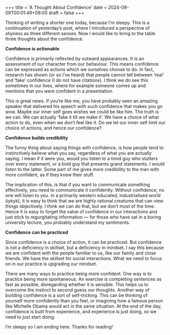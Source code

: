 +++
title = 'A Thought About Confidence'
date = 2024-08-09T00:01:49+08:00
draft = false
+++

Thinking of writing a shorter one today, because I’m sleepy. This is a continuation of yesterday’s post, where I introduced a perspective of shyness as three different senses. Now I would like to bring to the table three thoughts about the confidence.

**Confidence is actionable**

Confidence is primarily reflected by outward appearances. It is an assessment of our character from our behaviour. This means confidence can be expressed as actions which we ourselves choose to do. In fact, research has shown (or so I’ve heard) that people cannot tell between ‘real’ and ‘fake’ confidence (I do not have citations). I think we do see this sometimes in our lives, where for example someone comes up and mentions that you were confident in a presentation.

This is great news. If you’re like me, you have probably seen an amazing speaker that delivered his speech with such confidence that makes you go wow. Maybe our inner self goes wishes we could be like him. The truth is we can. We can actually ‘fake it till we make it’. We have a choice of what action to do, even when we don’t feel like it. Do we let our inner self limit our choice of actions, and hence our confidence?

**Confidence builds credibility**

The funny thing about saying things with confidence, is how people tend to instinctively believe what you say, regardless of what you are actually saying. I mean if it were you, would you listen to a timid guy who stutters over every statement, or a bold guy that presents grand statements. I would listen to the latter. Some part of me gives more credibility to the man with more confident, as if they knew their stuff.

The implication of this, is that if you want to communicate something effectively, you need to communicate it confidently. Without confidence, no one will listen to you. In a primarily western educated, industrialised world (iykyk), it is easy to think that we are highly rational creatures that can view things objectively. I think we can do that, but we don’t most of the time. Hence it is easy to forget the value of confidence in our interactions and just stick to regurgitating information — for those who have sat in a boring university lecture, you probably understand my sentiments.

**Confidence can be practiced**

Since confidence is a choice of action, it can be practiced. But confidence is not a deficiency in skillset, but a deficiency in mindset. I say this because we are confident with the people familiar to us, like our family and close friends. We have the skillset for social interactions. What we need to focus on in our practice is upgrading our mindset.

There are many ways to practice being more confident. One way is to practice being more spontaneous. An exercise is completing sentences as fast as possible, disregarding whether it is sensible. This helps us to overcome the instinct to second guess our thoughts. Another way of building confidence is a sort of self-tricking. This can be thinking of yourself more confidently than you feel, or imagining how a famous person like Michelle Obama would act in the same situation. At the end of the day, confidence is built from experience, and experience is just doing, so we need to just start doing.

I’m sleepy so I am ending here. Thanks for reading!